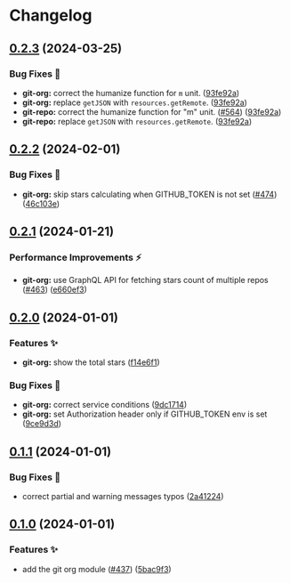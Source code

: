 # Changelog

## [0.2.3](https://github.com/hbstack/header/compare/modules/git-org/v0.2.2...modules/git-org/v0.2.3) (2024-03-25)


### Bug Fixes 🐞

* **git-org:** correct the humanize function for `m` unit. ([93fe92a](https://github.com/hbstack/header/commit/93fe92ad9e69d974e13b621a1e6422fd38045647))
* **git-org:** replace `getJSON` with `resources.getRemote`. ([93fe92a](https://github.com/hbstack/header/commit/93fe92ad9e69d974e13b621a1e6422fd38045647))
* **git-repo:** correct the humanize function for "m" unit. ([#564](https://github.com/hbstack/header/issues/564)) ([93fe92a](https://github.com/hbstack/header/commit/93fe92ad9e69d974e13b621a1e6422fd38045647))
* **git-repo:** replace `getJSON` with `resources.getRemote`. ([93fe92a](https://github.com/hbstack/header/commit/93fe92ad9e69d974e13b621a1e6422fd38045647))

## [0.2.2](https://github.com/hbstack/header/compare/modules/git-org/v0.2.1...modules/git-org/v0.2.2) (2024-02-01)


### Bug Fixes 🐞

* **git-org:** skip stars calculating when GITHUB_TOKEN is not set ([#474](https://github.com/hbstack/header/issues/474)) ([46c103e](https://github.com/hbstack/header/commit/46c103ef5bd02c72700b04037a99e9545ff1575f))

## [0.2.1](https://github.com/hbstack/header/compare/modules/git-org/v0.2.0...modules/git-org/v0.2.1) (2024-01-21)


### Performance Improvements ⚡️

* **git-org:** use GraphQL API for fetching stars count of multiple repos ([#463](https://github.com/hbstack/header/issues/463)) ([e660ef3](https://github.com/hbstack/header/commit/e660ef3a9d0dc204e32d6157130a6de31a39de7f))

## [0.2.0](https://github.com/hbstack/header/compare/modules/git-org/v0.1.1...modules/git-org/v0.2.0) (2024-01-01)


### Features ✨

* **git-org:** show the total stars ([f14e6f1](https://github.com/hbstack/header/commit/f14e6f11ac10942c39eeef99e5d073dc918577ee))


### Bug Fixes 🐞

* **git-org:** correct service conditions ([9dc1714](https://github.com/hbstack/header/commit/9dc1714b539e564e7169cb93ccc5a91871ec31d5))
* **git-org:** set Authorization header only if GITHUB_TOKEN env is set ([9ce9d3d](https://github.com/hbstack/header/commit/9ce9d3db0e18a3cc0fd56c5690a84d5c2e09445f))

## [0.1.1](https://github.com/hbstack/header/compare/modules/git-org/v0.1.0...modules/git-org/v0.1.1) (2024-01-01)


### Bug Fixes 🐞

* correct partial and warning messages typos ([2a41224](https://github.com/hbstack/header/commit/2a412244958a5822b4e5c838c2056cd002ca56b6))

## [0.1.0](https://github.com/hbstack/header/compare/modules/git-org-v0.0.1...modules/git-org/v0.1.0) (2024-01-01)


### Features ✨

* add the git org module ([#437](https://github.com/hbstack/header/issues/437)) ([5bac9f3](https://github.com/hbstack/header/commit/5bac9f331eaf0c6e888a507ba6de189efa36ac4e))
